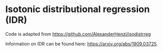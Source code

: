 # Isotonic distributional regression (IDR)

Code is adapted from https://github.com/AlexanderHenzi/isodistrreg

Information on IDR can be found here: https://arxiv.org/abs/1909.03725.
